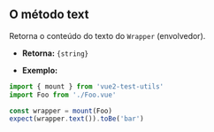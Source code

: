 ## O método text

Retorna o conteúdo do texto do `Wrapper` (envolvedor).

- **Retorna:** `{string}`

- **Exemplo:**

```js
import { mount } from 'vue2-test-utils'
import Foo from './Foo.vue'

const wrapper = mount(Foo)
expect(wrapper.text()).toBe('bar')
```
